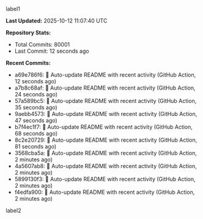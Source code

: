 
label1 
<!-- ACTIVITY_START -->
**Last Updated:** 2025-10-12 11:07:40 UTC

**Repository Stats:**
- Total Commits: 80001
- Last Commit: 12 seconds ago

**Recent Commits:**
- a69e786f6: 🤖 Auto-update README with recent activity (GitHub Action, 12 seconds ago)
- a7b8c68af: 🤖 Auto-update README with recent activity (GitHub Action, 24 seconds ago)
- 57a589bc5: 🤖 Auto-update README with recent activity (GitHub Action, 35 seconds ago)
- 9aebb4573: 🤖 Auto-update README with recent activity (GitHub Action, 47 seconds ago)
- b7f4ec1f7: 🤖 Auto-update README with recent activity (GitHub Action, 68 seconds ago)
- 8c2e20729: 🤖 Auto-update README with recent activity (GitHub Action, 81 seconds ago)
- 3568cba5a: 🤖 Auto-update README with recent activity (GitHub Action, 2 minutes ago)
- 4a5607ab8: 🤖 Auto-update README with recent activity (GitHub Action, 2 minutes ago)
- 5899130f3: 🤖 Auto-update README with recent activity (GitHub Action, 2 minutes ago)
- f4edfa900: 🤖 Auto-update README with recent activity (GitHub Action, 2 minutes ago)
<!-- ACTIVITY_END -->

label2
